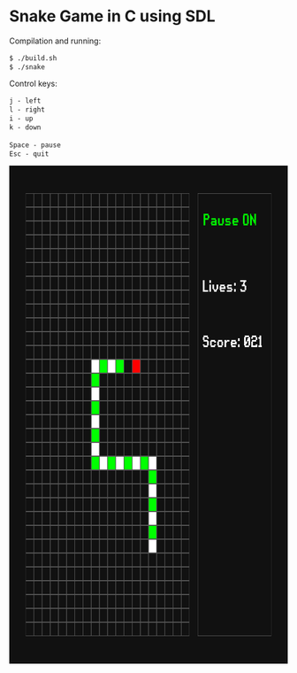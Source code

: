 
# Snake Game in C using SDL

Compilation and running:
```
$ ./build.sh
$ ./snake
```

Control keys:
```
j - left
l - right
i - up
k - down

Space - pause
Esc - quit
```

<img src="Screenshot.png" alt="Screenshot" width="850" height="900">
